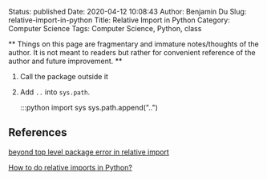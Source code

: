 Status: published
Date: 2020-04-12 10:08:43
Author: Benjamin Du
Slug: relative-import-in-python
Title: Relative Import in Python
Category: Computer Science
Tags: Computer Science, Python, class

**
Things on this page are fragmentary and immature notes/thoughts of the author.
It is not meant to readers but rather for convenient reference of the author and future improvement.
**


1. Call the package outside it

2. Add `..` into `sys.path`.

    :::python
    import sys
    sys.path.append("..")


## References

[beyond top level package error in relative import](https://stackoverflow.com/questions/30669474/beyond-top-level-package-error-in-relative-import)

[How to do relative imports in Python?](https://stackoverflow.com/questions/72852/how-to-do-relative-imports-in-python)